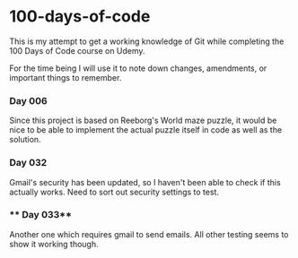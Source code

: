 # 100-days-of-code

This is my attempt to get a working knowledge of Git while completing the 100 Days of Code course on Udemy.

For the time being I will use it to note down changes, amendments, or important things to remember.


### **Day 006**

Since this project is based on Reeborg's World maze puzzle, it would be nice to be able to implement the actual puzzle itself in code as well as the solution.

### **Day 032**

Gmail's security has been updated, so I haven't been able to check if this actually works. Need to sort out security settings to test.

###  ** Day 033**

Another one which requires gmail to send emails. All other testing seems to show it working though.
